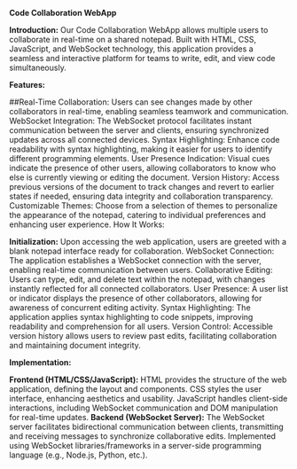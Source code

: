 ****Code Collaboration WebApp****

**Introduction:**
Our Code Collaboration WebApp allows multiple users to collaborate in real-time on a shared notepad. Built with HTML, CSS, JavaScript, and WebSocket technology, this application provides a seamless and interactive platform for teams to write, edit, and view code simultaneously.

**Features:**

##Real-Time Collaboration: Users can see changes made by other collaborators in real-time, enabling seamless teamwork and communication.
WebSocket Integration: The WebSocket protocol facilitates instant communication between the server and clients, ensuring synchronized updates across all connected devices.
Syntax Highlighting: Enhance code readability with syntax highlighting, making it easier for users to identify different programming elements.
User Presence Indication: Visual cues indicate the presence of other users, allowing collaborators to know who else is currently viewing or editing the document.
Version History: Access previous versions of the document to track changes and revert to earlier states if needed, ensuring data integrity and collaboration transparency.
Customizable Themes: Choose from a selection of themes to personalize the appearance of the notepad, catering to individual preferences and enhancing user experience.
How It Works:

**Initialization:** Upon accessing the web application, users are greeted with a blank notepad interface ready for collaboration.
WebSocket Connection: The application establishes a WebSocket connection with the server, enabling real-time communication between users.
Collaborative Editing: Users can type, edit, and delete text within the notepad, with changes instantly reflected for all connected collaborators.
User Presence: A user list or indicator displays the presence of other collaborators, allowing for awareness of concurrent editing activity.
Syntax Highlighting: The application applies syntax highlighting to code snippets, improving readability and comprehension for all users.
Version Control: Accessible version history allows users to review past edits, facilitating collaboration and maintaining document integrity.

**Implementation:**

**Frontend (HTML/CSS/JavaScript):**
HTML provides the structure of the web application, defining the layout and components.
CSS styles the user interface, enhancing aesthetics and usability.
JavaScript handles client-side interactions, including WebSocket communication and DOM manipulation for real-time updates.
**Backend (WebSocket Server):**
The WebSocket server facilitates bidirectional communication between clients, transmitting and receiving messages to synchronize collaborative edits.
Implemented using WebSocket libraries/frameworks in a server-side programming language (e.g., Node.js, Python, etc.).


